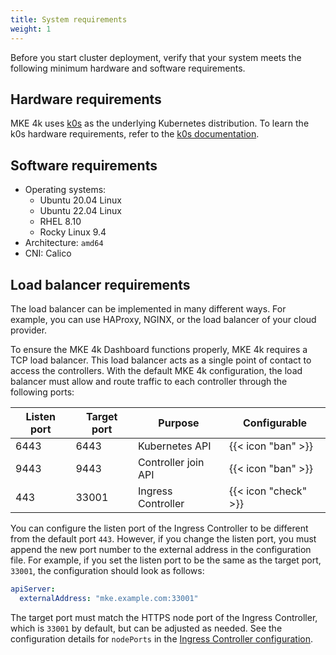 ```yaml
---
title: System requirements
weight: 1
---
```


Before you start cluster deployment, verify that your system meets the following minimum hardware
and software requirements.

## Hardware requirements

MKE 4k uses [k0s](https://k0sproject.io/) as the underlying Kubernetes
distribution. To learn the k0s hardware requirements, refer to the [k0s
documentation](https://docs.k0sproject.io/v1.29.4+k0s.0/system-requirements/).

## Software requirements

- Operating systems:
  - Ubuntu 20.04 Linux
  - Ubuntu 22.04 Linux
  - RHEL 8.10
  - Rocky Linux 9.4
- Architecture: `amd64`
- CNI: Calico

## Load balancer requirements

The load balancer can be implemented in many different ways. For example, you can use
HAProxy, NGINX, or the load balancer of your cloud provider.

To ensure the MKE 4k Dashboard functions properly, MKE 4k requires a TCP load balancer.
This load balancer acts as a single point of contact to access the controllers.
With the default MKE 4k configuration, the load balancer must allow and route traffic
to each controller through the following ports:

| Listen port | Target port | Purpose             | Configurable         |
| ----------- | ----------- | ------------------- | -------------------- |
| 6443        | 6443        | Kubernetes API      | {{< icon "ban" >}}   |
| 9443        | 9443        | Controller join API | {{< icon "ban" >}}   |
| 443         | 33001       | Ingress Controller  | {{< icon "check" >}} |

You can configure the listen port of the Ingress Controller to be different from
the default port `443`. However, if you change the listen port, you must append
the new port number to the external address in the configuration file. For example,
if you set the listen port to be the same as the target port, `33001`, the configuration
should look as follows:

```yaml
apiServer:
  externalAddress: "mke.example.com:33001"
```

The target port must match the HTTPS node port of the Ingress Controller,
which is `33001` by default, but can be adjusted as needed. See the configuration
details for `nodePorts` in the 
[Ingress Controller configuration](../../configuration/ingress#configuration).
